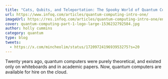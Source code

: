 ```yaml
---
title: "Cats, Qubits, and Teleportation: The Spooky World of Quantum Computation (Part 1)"
url: https://www.infoq.com/articles/quantum-computing-intro-one/
imageUrl: https://res.infoq.com/articles/quantum-computing-intro-one/en/headerimage/quantum-computing-part-1-logo-large-1536232792584.jpg
cover: quantum-computing-part-1-logo-large-1536232792584.jpg
author: holly cummins
category: quantum
type: blog
tweets:
  - https://x.com/mincheolim/status/1720972419693953275?s=20
---
```


Twenty years ago, quantum computers were purely theoretical, and existed only on whiteboards and in academic papers. Now, quantum computers are available for hire on the cloud.
